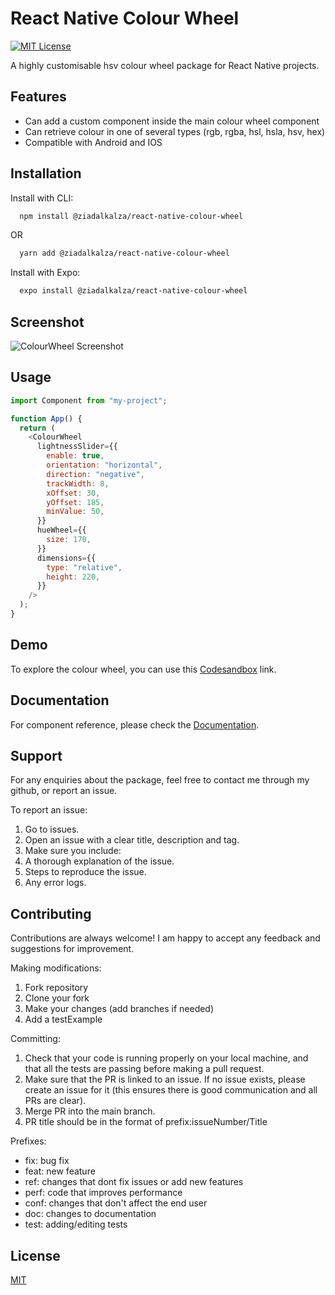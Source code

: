 # React Native Colour Wheel

[![MIT License](https://img.shields.io/badge/License-MIT-green.svg)](https://choosealicense.com/licenses/mit/)

A highly customisable hsv colour wheel package for React Native projects.

## Features

- Can add a custom component inside the main colour wheel component
- Can retrieve colour in one of several types (rgb, rgba, hsl, hsla, hsv, hex)
- Compatible with Android and IOS

## Installation

Install with CLI:

```bash
  npm install @ziadalkalza/react-native-colour-wheel
```

OR

```bash
  yarn add @ziadalkalza/react-native-colour-wheel
```

Install with Expo:

```bash
  expo install @ziadalkalza/react-native-colour-wheel
```

## Screenshot

![ColourWheel Screenshot](https://user-images.githubusercontent.com/84280036/212576216-de867d5d-2abb-4566-828e-e07a0fccc7e3.jpeg)

## Usage

```javascript
import Component from "my-project";

function App() {
  return (
    <ColourWheel
      lightnessSlider={{
        enable: true,
        orientation: "horizontal",
        direction: "negative",
        trackWidth: 8,
        xOffset: 30,
        yOffset: 185,
        minValue: 50,
      }}
      hueWheel={{
        size: 170,
      }}
      dimensions={{
        type: "relative",
        height: 220,
      }}
    />
  );
}
```

## Demo

To explore the colour wheel, you can use this [Codesandbox]() link.

## Documentation

For component reference, please check the [Documentation](https://github.com/ziadalkalza/react-native-colour-wheel/blob/master/DOCUMENTATION.md).

## Support

For any enquiries about the package, feel free to contact me through my github, or report an issue.

To report an issue:

1. Go to issues.
2. Open an issue with a clear title, description and tag.
3. Make sure you include:
4. A thorough explanation of the issue.
5. Steps to reproduce the issue.
6. Any error logs.

## Contributing

Contributions are always welcome! I am happy to accept any feedback and suggestions for improvement.

Making modifications:

1. Fork repository
2. Clone your fork
3. Make your changes (add branches if needed)
4. Add a testExample

Committing:

1. Check that your code is running properly on your local machine, and that all the tests are passing before making a pull request.
2. Make sure that the PR is linked to an issue. If no issue exists, please create an issue for it (this ensures there is good communication and all PRs are clear).
3. Merge PR into the main branch.
4. PR title should be in the format of prefix:issueNumber/Title

Prefixes:

- fix: bug fix
- feat: new feature
- ref: changes that dont fix issues or add new features
- perf: code that improves performance
- conf: changes that don't affect the end user
- doc: changes to documentation
- test: adding/editing tests

## License

[MIT](https://choosealicense.com/licenses/mit/)
